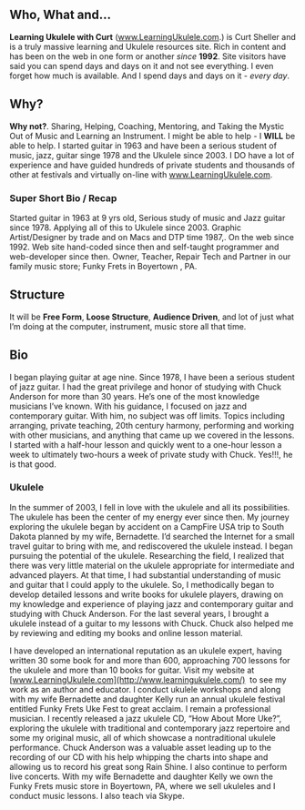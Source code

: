 ## Who, What and…
**Learning Ukulele with Curt** (www.LearningUkulele.com.) is Curt Sheller and is a truly massive learning and Ukulele resources site. Rich in content and has been on the web in one form or another *since* **1992**. Site visitors have said you can spend days and days on it and not see everything. I even forget how much is available. And I spend days and days on it - *every day*.

## Why?
**Why not?**. Sharing, Helping, Coaching, Mentoring, and Taking the Mystic Out of Music and Learning an Instrument. I might be able to help - I **WILL** be able to help. I started guitar in 1963 and have been a serious student of music, jazz, guitar singe 1978 and the Ukulele since 2003. I DO have a lot of experience and have guided hundreds of private students and thousands of other at festivals and virtually on-line with www.LearningUkulele.com.

### Super Short Bio / Recap

Started guitar in 1963 at 9 yrs old, Serious study of music and Jazz guitar since 1978. Applying all of this to Ukulele since 2003. Graphic Artist/Designer by trade and on Macs and DTP time 1987,. On the web since 1992. Web site hand-coded since then and self-taught programmer and web-developer since then. Owner, Teacher, Repair Tech and Partner in our family music store; Funky Frets in Boyertown , PA.

## Structure
It will be **Free Form**, **Loose Structure**, **Audience Driven**, and lot of just what I’m doing at the computer, instrument, music store all that time.

## Bio
I began playing guitar at age nine. Since 1978, I have been a serious student of jazz guitar.  I had the great privilege and honor of studying with Chuck Anderson for more than 30 years.  He’s one of the most knowledge musicians I’ve known.  With his guidance, I focused on jazz and contemporary guitar. With him, no subject was off limits. Topics including arranging, private teaching, 20th century harmony, performing and working with other musicians, and anything that came up we covered in the lessons.  I started with a half-hour lesson and quickly went to a one-hour lesson a week to ultimately two-hours a week of private study with Chuck. Yes!!!, he is that good.


### Ukulele
In the summer of 2003, I fell in love with the ukulele and all its possibilities. The ukulele has been the center of my energy ever since then.  My journey exploring the ukulele began by accident on a CampFire USA trip to South Dakota planned by my wife, Bernadette.  I’d searched the Internet for a small travel guitar to bring with me, and rediscovered the ukulele instead. I began pursuing the potential of the ukulele. Researching the field, I realized that there was very little material on the ukulele appropriate for intermediate and advanced players.  At that time, I had substantial understanding of music and guitar that I could apply to the ukulele.  So, I methodically began to develop detailed lessons and write books for ukulele players, drawing on my knowledge and experience of playing jazz and contemporary guitar and studying with Chuck Anderson.  For the last several years, I brought a ukulele instead of a guitar to my lessons with Chuck.  Chuck also helped me by reviewing and editing my books and online lesson material. 

I have developed an international reputation as an ukulele expert, having written 30 some book for and more than 600, approaching 700 lessons for the ukulele and more than 10 books for guitar.  Visit my website at  [www.LearningUkulele.com](http://www.learningukulele.com/)  to see my work as an author and educator.  I conduct ukulele workshops and along with my wife Bernadette and daughter Kelly run an annual ukulele festival entitled Funky Frets Uke Fest to great acclaim. I remain a professional musician.  I recently released a jazz ukulele CD, “How About More Uke?”, exploring the ukulele with traditional and contemporary jazz repertoire and some my original music, all of which showcase a nontraditional ukulele performance.  Chuck Anderson was a valuable asset leading up to the recording of our CD with his help whipping the charts into shape and allowing us to record his great song Rain Shine.  I also continue to perform live concerts. With my wife Bernadette and daughter Kelly we own the Funky Frets music store in Boyertown, PA, where we sell ukuleles and I conduct music lessons. I also teach via Skype.